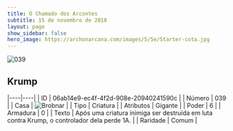```yaml
---
title: O Chamado dos Arcontes
subtitle: 15 de novembro de 2018
layout: page
show_sidebar: false
hero_image: https://archonarcana.com/images/5/5e/Starter-cota.jpg
---
```


![039](https://cdn.keyforgegame.com/media/card_front/pt/341_039_Q64CQC29J542_pt.png)

## Krump

|----|----|
| ID | 06ab14e9-ec4f-4f2d-908e-20940241590c |
| Número | 039 |
| Casa | ![Brobnar](https://archonarcana.com/images/thumb/e/e0/Brobnar.png/22px-Brobnar.png "Brobnar") |
| Tipo | Criatura |
| Atributos | Gigante |
| Poder | 6 |
| Armadura | 0 |
| Texto | Após uma criatura inimiga ser destruída em luta contra Krump, o controlador dela perde 1A. |
| Raridade | Comum |
